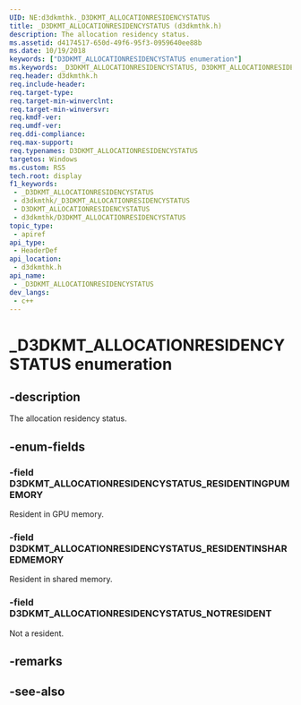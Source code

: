```yaml
---
UID: NE:d3dkmthk._D3DKMT_ALLOCATIONRESIDENCYSTATUS
title: _D3DKMT_ALLOCATIONRESIDENCYSTATUS (d3dkmthk.h)
description: The allocation residency status.
ms.assetid: d4174517-650d-49f6-95f3-0959640ee88b
ms.date: 10/19/2018
keywords: ["D3DKMT_ALLOCATIONRESIDENCYSTATUS enumeration"]
ms.keywords: _D3DKMT_ALLOCATIONRESIDENCYSTATUS, D3DKMT_ALLOCATIONRESIDENCYSTATUS,
req.header: d3dkmthk.h
req.include-header: 
req.target-type: 
req.target-min-winverclnt: 
req.target-min-winversvr: 
req.kmdf-ver: 
req.umdf-ver: 
req.ddi-compliance: 
req.max-support: 
req.typenames: D3DKMT_ALLOCATIONRESIDENCYSTATUS
targetos: Windows
ms.custom: RS5
tech.root: display
f1_keywords:
 - _D3DKMT_ALLOCATIONRESIDENCYSTATUS
 - d3dkmthk/_D3DKMT_ALLOCATIONRESIDENCYSTATUS
 - D3DKMT_ALLOCATIONRESIDENCYSTATUS
 - d3dkmthk/D3DKMT_ALLOCATIONRESIDENCYSTATUS
topic_type:
 - apiref
api_type:
 - HeaderDef
api_location:
 - d3dkmthk.h
api_name:
 - _D3DKMT_ALLOCATIONRESIDENCYSTATUS
dev_langs:
 - c++
---
```


# _D3DKMT_ALLOCATIONRESIDENCYSTATUS enumeration


## -description

The allocation residency status.

## -enum-fields

### -field D3DKMT_ALLOCATIONRESIDENCYSTATUS_RESIDENTINGPUMEMORY 

Resident in GPU memory.

### -field D3DKMT_ALLOCATIONRESIDENCYSTATUS_RESIDENTINSHAREDMEMORY 

Resident in shared memory.

### -field D3DKMT_ALLOCATIONRESIDENCYSTATUS_NOTRESIDENT 

Not a resident.

## -remarks

## -see-also

